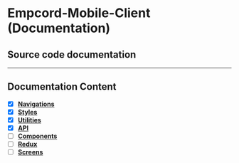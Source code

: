 # Empcord-Mobile-Client (Documentation)

## Source code documentation

---

## Documentation Content

- [x] [**Navigations**]()
- [x] [**Styles**]()
- [x] [**Utilities**]()
- [x] [**API**]()
- [ ] [**Components**]()
- [ ] [**Redux**]()
- [ ] [**Screens**]()